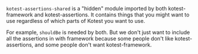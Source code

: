 `kotest-assertions-shared` is a "hidden" module imported by both kotest-framework and kotest-assertions.
It contains things that you might want to use regardless of which parts of Kotest you want to use.

For example, `shouldBe` is needed by both. But we don't just want to include all the assertions in with framework
because some people don't like kotest-assertions, and some people don't want kotest-framework.
